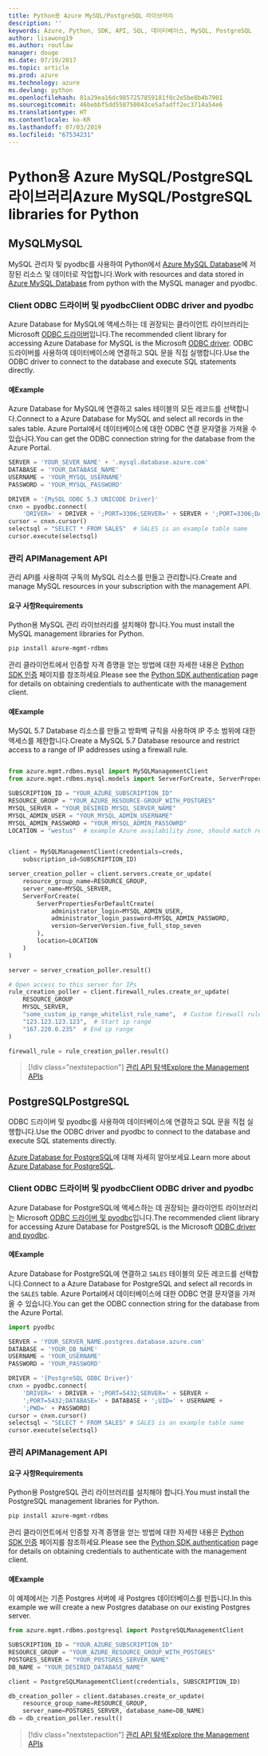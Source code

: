 ```yaml
---
title: Python용 Azure MySQL/PostgreSQL 라이브러리
description: ''
keywords: Azure, Python, SDK, API, SQL, 데이터베이스, MySQL, PostgreSQL
author: lisawong19
ms.author: routlaw
manager: douge
ms.date: 07/19/2017
ms.topic: article
ms.prod: azure
ms.technology: azure
ms.devlang: python
ms.openlocfilehash: 81a29ea16dc9857257859181f0c2e5be8b4b7901
ms.sourcegitcommit: 46bebbf5dd558750043ce5afadff2ec3714a54e6
ms.translationtype: HT
ms.contentlocale: ko-KR
ms.lasthandoff: 07/03/2019
ms.locfileid: "67534231"
---
```

# <a name="azure-mysqlpostgresql-libraries-for-python"></a><span data-ttu-id="f040b-103">Python용 Azure MySQL/PostgreSQL 라이브러리</span><span class="sxs-lookup"><span data-stu-id="f040b-103">Azure MySQL/PostgreSQL libraries for Python</span></span>

## <a name="mysql"></a><span data-ttu-id="f040b-104">MySQL</span><span class="sxs-lookup"><span data-stu-id="f040b-104">MySQL</span></span>

<span data-ttu-id="f040b-105">MySQL 관리자 및 pyodbc를 사용하여 Python에서 [Azure MySQL Database](/azure/mysql/overview)에 저장된 리소스 및 데이터로 작업합니다.</span><span class="sxs-lookup"><span data-stu-id="f040b-105">Work with resources and data stored in [Azure MySQL Database](/azure/mysql/overview) from python with the MySQL manager and pyodbc.</span></span>

### <a name="client-odbc-driver-and-pyodbc"></a><span data-ttu-id="f040b-106">Client ODBC 드라이버 및 pyodbc</span><span class="sxs-lookup"><span data-stu-id="f040b-106">Client ODBC driver and pyodbc</span></span>

<span data-ttu-id="f040b-107">Azure Database for MySQL에 액세스하는 데 권장되는 클라이언트 라이브러리는 Microsoft [ODBC 드라이버](/azure/sql-database/sql-database-connect-query-python#prerequisites)입니다.</span><span class="sxs-lookup"><span data-stu-id="f040b-107">The recommended client library for accessing Azure Database for MySQL is the Microsoft [ODBC driver](/azure/sql-database/sql-database-connect-query-python#prerequisites).</span></span> <span data-ttu-id="f040b-108">ODBC 드라이버를 사용하여 데이터베이스에 연결하고 SQL 문을 직접 실행합니다.</span><span class="sxs-lookup"><span data-stu-id="f040b-108">Use the ODBC driver to connect to the database and execute SQL statements directly.</span></span>

#### <a name="example"></a><span data-ttu-id="f040b-109">예</span><span class="sxs-lookup"><span data-stu-id="f040b-109">Example</span></span>

<span data-ttu-id="f040b-110">Azure Database for MySQL에 연결하고 sales 테이블의 모든 레코드를 선택합니다.</span><span class="sxs-lookup"><span data-stu-id="f040b-110">Connect to a Azure Database for MySQL and select all records in the sales table.</span></span> <span data-ttu-id="f040b-111">Azure Portal에서 데이터베이스에 대한 ODBC 연결 문자열을 가져올 수 있습니다.</span><span class="sxs-lookup"><span data-stu-id="f040b-111">You can get the ODBC connection string for the database from the Azure Portal.</span></span>

```python
SERVER = 'YOUR_SEVER_NAME' + '.mysql.database.azure.com'
DATABASE = 'YOUR_DATABASE_NAME'
USERNAME = 'YOUR_MYSQL_USERNAME'
PASSWORD = 'YOUR_MYSQL_PASSWORD'

DRIVER = '{MySQL ODBC 5.3 UNICODE Driver}'
cnxn = pyodbc.connect(
    'DRIVER=' + DRIVER + ';PORT=3306;SERVER=' + SERVER + ';PORT=3306;DATABASE=' + DATABASE + ';UID=' + USERNAME + ';PWD=' + PASSWORD)
cursor = cnxn.cursor()
selectsql = "SELECT * FROM SALES"  # SALES is an example table name
cursor.execute(selectsql)
```

### <a name="management-api"></a><span data-ttu-id="f040b-112">관리 API</span><span class="sxs-lookup"><span data-stu-id="f040b-112">Management API</span></span>

<span data-ttu-id="f040b-113">관리 API를 사용하여 구독의 MySQL 리소스를 만들고 관리합니다.</span><span class="sxs-lookup"><span data-stu-id="f040b-113">Create and manage MySQL resources in your subscription with the management API.</span></span>

#### <a name="requirements"></a><span data-ttu-id="f040b-114">요구 사항</span><span class="sxs-lookup"><span data-stu-id="f040b-114">Requirements</span></span>
<span data-ttu-id="f040b-115">Python용 MySQL 관리 라이브러리를 설치해야 합니다.</span><span class="sxs-lookup"><span data-stu-id="f040b-115">You must install the MySQL management libraries for Python.</span></span>
```bash
pip install azure-mgmt-rdbms
```

<span data-ttu-id="f040b-116">관리 클라이언트에서 인증할 자격 증명을 얻는 방법에 대한 자세한 내용은 [Python SDK 인증](https://docs.microsoft.com/python/azure/python-sdk-azure-authenticate) 페이지를 참조하세요.</span><span class="sxs-lookup"><span data-stu-id="f040b-116">Please see the [Python SDK authentication](https://docs.microsoft.com/python/azure/python-sdk-azure-authenticate) page for details on obtaining credentials to authenticate with the management client.</span></span>

#### <a name="example"></a><span data-ttu-id="f040b-117">예</span><span class="sxs-lookup"><span data-stu-id="f040b-117">Example</span></span>

<span data-ttu-id="f040b-118">MySQL 5.7 Database 리소스를 만들고 방화벽 규칙을 사용하여 IP 주소 범위에 대한 액세스를 제한합니다.</span><span class="sxs-lookup"><span data-stu-id="f040b-118">Create a MySQL 5.7 Database resource and restrict access to a range of IP addresses using a firewall rule.</span></span>

```python

from azure.mgmt.rdbms.mysql import MySQLManagementClient
from azure.mgmt.rdbms.mysql.models import ServerForCreate, ServerPropertiesForDefaultCreate, ServerVersion

SUBSCRIPTION_ID = "YOUR_AZURE_SUBSCRIPTION_ID"
RESOURCE_GROUP = "YOUR_AZURE_RESOURCE-GROUP_WITH_POSTGRES"
MYSQL_SERVER = "YOUR_DESIRED_MYSQL_SERVER_NAME"
MYSQL_ADMIN_USER = "YOUR_MYSQL_ADMIN_USERNAME"
MYSQL_ADMIN_PASSWORD = "YOUR_MYSQL_ADMIN_PASSOWRD"
LOCATION = "westus"  # example Azure availability zone, should match resource group


client = MySQLManagementClient(credentials=creds,
    subscription_id=SUBSCRIPTION_ID)

server_creation_poller = client.servers.create_or_update(
    resource_group_name=RESOURCE_GROUP,
    server_name=MYSQL_SERVER,
    ServerForCreate(
        ServerPropertiesForDefaultCreate(
            administrator_login=MYSQL_ADMIN_USER,
            administrator_login_password=MYSQL_ADMIN_PASSWORD,
            version=ServerVersion.five_full_stop_seven
        ),
        location=LOCATION
    )
)

server = server_creation_poller.result()

# Open access to this server for IPs
rule_creation_poller = client.firewall_rules.create_or_update(
    RESOURCE_GROUP
    MYSQL_SERVER,
    "some_custom_ip_range_whitelist_rule_name",  # Custom firewall rule name
    "123.123.123.123",  # Start ip range
    "167.220.0.235"  # End ip range
)

firewall_rule = rule_creation_poller.result()
```

> [!div class="nextstepaction"]
> [<span data-ttu-id="f040b-119">관리 API 탐색</span><span class="sxs-lookup"><span data-stu-id="f040b-119">Explore the Management APIs</span></span>](/python/api/overview/azure/postgresql/mysql/management)

## <a name="postgresql"></a><span data-ttu-id="f040b-120">PostgreSQL</span><span class="sxs-lookup"><span data-stu-id="f040b-120">PostgreSQL</span></span>
<span data-ttu-id="f040b-121">ODBC 드라이버 및 pyodbc를 사용하여 데이터베이스에 연결하고 SQL 문을 직접 실행합니다.</span><span class="sxs-lookup"><span data-stu-id="f040b-121">Use the ODBC driver and pyodbc to connect to the database and execute SQL statements directly.</span></span>

<span data-ttu-id="f040b-122">[Azure Database for PostgreSQL](https://docs.microsoft.com/azure/postgresql/)에 대해 자세히 알아보세요.</span><span class="sxs-lookup"><span data-stu-id="f040b-122">Learn more about [Azure Database for PostgreSQL](https://docs.microsoft.com/azure/postgresql/).</span></span>

### <a name="client-odbc-driver-and-pyodbc"></a><span data-ttu-id="f040b-123">Client ODBC 드라이버 및 pyodbc</span><span class="sxs-lookup"><span data-stu-id="f040b-123">Client ODBC driver and pyodbc</span></span>
<span data-ttu-id="f040b-124">Azure Database for PostgreSQL에 액세스하는 데 권장되는 클라이언트 라이브러리는 Microsoft [ODBC 드라이버 및 pyodbc](https://docs.microsoft.com/azure/sql-database/sql-database-connect-query-python#prerequisites)입니다.</span><span class="sxs-lookup"><span data-stu-id="f040b-124">The recommended client library for accessing Azure Database for PostgreSQL is the Microsoft [ODBC driver and pyodbc](https://docs.microsoft.com/azure/sql-database/sql-database-connect-query-python#prerequisites).</span></span>

#### <a name="example"></a><span data-ttu-id="f040b-125">예</span><span class="sxs-lookup"><span data-stu-id="f040b-125">Example</span></span> 

<span data-ttu-id="f040b-126">Azure Database for PostgreSQL에 연결하고 `SALES` 테이블의 모든 레코드를 선택합니다.</span><span class="sxs-lookup"><span data-stu-id="f040b-126">Connect to a Azure Database for PostgreSQL and select all records in the `SALES` table.</span></span> <span data-ttu-id="f040b-127">Azure Portal에서 데이터베이스에 대한 ODBC 연결 문자열을 가져올 수 있습니다.</span><span class="sxs-lookup"><span data-stu-id="f040b-127">You can get the ODBC connection string for the database from the Azure Portal.</span></span>

```python
import pyodbc

SERVER = 'YOUR_SERVER_NAME.postgres.database.azure.com'
DATABASE = 'YOUR_DB_NAME'
USERNAME = 'YOUR_USERNAME'
PASSWORD = 'YOUR_PASSWORD'

DRIVER = '{PostgreSQL ODBC Driver}'
cnxn = pyodbc.connect(
    'DRIVER=' + DRIVER + ';PORT=5432;SERVER=' + SERVER +
    ';PORT=5432;DATABASE=' + DATABASE + ';UID=' + USERNAME +
    ';PWD=' + PASSWORD)
cursor = cnxn.cursor()
selectsql = "SELECT * FROM SALES" # SALES is an example table name
cursor.execute(selectsql)
```

### <a name="management-api"></a><span data-ttu-id="f040b-128">관리 API</span><span class="sxs-lookup"><span data-stu-id="f040b-128">Management API</span></span>
#### <a name="requirements"></a><span data-ttu-id="f040b-129">요구 사항</span><span class="sxs-lookup"><span data-stu-id="f040b-129">Requirements</span></span>
<span data-ttu-id="f040b-130">Python용 PostgreSQL 관리 라이브러리를 설치해야 합니다.</span><span class="sxs-lookup"><span data-stu-id="f040b-130">You must install the PostgreSQL management libraries for Python.</span></span>
```bash
pip install azure-mgmt-rdbms
```

<span data-ttu-id="f040b-131">관리 클라이언트에서 인증할 자격 증명을 얻는 방법에 대한 자세한 내용은 [Python SDK 인증](https://docs.microsoft.com/python/azure/python-sdk-azure-authenticate) 페이지를 참조하세요.</span><span class="sxs-lookup"><span data-stu-id="f040b-131">Please see the [Python SDK authentication](https://docs.microsoft.com/python/azure/python-sdk-azure-authenticate) page for details on obtaining credentials to authenticate with the management client.</span></span>

#### <a name="example"></a><span data-ttu-id="f040b-132">예</span><span class="sxs-lookup"><span data-stu-id="f040b-132">Example</span></span>
<span data-ttu-id="f040b-133">이 예제에서는 기존 Postgres 서버에 새 Postgres 데이터베이스를 만듭니다.</span><span class="sxs-lookup"><span data-stu-id="f040b-133">In this example we will create a new Postgres database on our existing Postgres server.</span></span>
```python
from azure.mgmt.rdbms.postgresql import PostgreSQLManagementClient

SUBSCRIPTION_ID = "YOUR_AZURE_SUBSCRIPTION_ID"
RESOURCE_GROUP = "YOUR_AZURE_RESOURCE_GROUP_WITH_POSTGRES"
POSTGRES_SERVER = "YOUR_POSTGRES_SERVER_NAME"
DB_NAME = "YOUR_DESIRED_DATABASE_NAME"

client = PostgreSQLManagementClient(credentials, SUBSCRIPTION_ID)

db_creation_poller = client.databases.create_or_update(
    resource_group_name=RESOURCE_GROUP,
    server_name=POSTGRES_SERVER, database_name=DB_NAME)
db = db_creation_poller.result()
```

> [!div class="nextstepaction"]
> [<span data-ttu-id="f040b-134">관리 API 탐색</span><span class="sxs-lookup"><span data-stu-id="f040b-134">Explore the Management APIs</span></span>](/python/api/overview/azure/postgresql/mysql/management)
